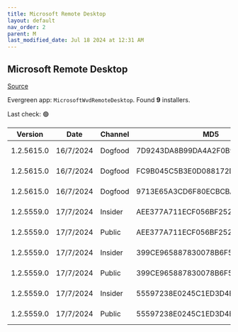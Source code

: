 ```yaml
---
title: Microsoft Remote Desktop
layout: default
nav_order: 2
parent: M
last_modified_date: Jul 18 2024 at 12:31 AM
---
```


## Microsoft Remote Desktop

[Source](https://docs.microsoft.com/en-us/azure/virtual-desktop/connect-windows-7-10)

Evergreen app: `MicrosoftWvdRemoteDesktop`. Found **9** installers.

Last check: 🟢

| Version    | Date      | Channel | MD5                              | Sha2                                                                                                                             | Architecture | Filename                           | URI                                                                                                                                    |
| ---------- | --------- | ------- | -------------------------------- | -------------------------------------------------------------------------------------------------------------------------------- | ------------ | ---------------------------------- | -------------------------------------------------------------------------------------------------------------------------------------- |
| 1.2.5615.0 | 16/7/2024 | Dogfood | 7D9243DA8B99DA4A2F0B9ABE5A91A279 | 2FF725C1745BB3287681C683A23817E90F13A440C1F83EED629095853A21A2088B11DE1D8F792008EA6E419926E15B682F4B9C429A278A3E67CA5CEF001261A6 | ARM64        | RemoteDesktop_1.2.5615.0_ARM64.msi | [https://query.prod.cms.rt.microsoft.com/cms/api/am/binary/RW1njgI](https://query.prod.cms.rt.microsoft.com/cms/api/am/binary/RW1njgI) |
| 1.2.5615.0 | 16/7/2024 | Dogfood | FC9B045C5B3E0D088172DAEE70EC6AA3 | 18FA4CBCB7E889B9C34F8940D57C4B84EB769711655DB8DB9046B8102597F605573504CB66B73CD2B97D46917296ADAC9A37AB52FC0DCE3C11F536952B413993 | x64          | RemoteDesktop_1.2.5615.0_x64.msi   | [https://query.prod.cms.rt.microsoft.com/cms/api/am/binary/RW1ngL6](https://query.prod.cms.rt.microsoft.com/cms/api/am/binary/RW1ngL6) |
| 1.2.5615.0 | 16/7/2024 | Dogfood | 9713E65A3CD6F80ECBCBA595014B5369 | D6BD957E874E03DA5394ABC8F5E36D1129B9B47411CBAC214A0090133A3589B77A9FC61664956AC1739B404B838498EEA25F7C83BEBCE07EF9983250367E6A97 | x86          | RemoteDesktop_1.2.5615.0_x86.msi   | [https://query.prod.cms.rt.microsoft.com/cms/api/am/binary/RW1njgH](https://query.prod.cms.rt.microsoft.com/cms/api/am/binary/RW1njgH) |
| 1.2.5559.0 | 17/7/2024 | Insider | AEE377A711ECF056BF25228FE5CCB7C7 | 0C32F9046C28EAB398C1B1A80AA85586F706EA5643654B964016F466AC9C2F3EA096D9C3DF0E22E82675F9F3153E140235D8AAAD6E954FAB87AC70644E5657FD | ARM64        | RemoteDesktop_1.2.5559.0_ARM64.msi | [https://query.prod.cms.rt.microsoft.com/cms/api/am/binary/RW1nbJC](https://query.prod.cms.rt.microsoft.com/cms/api/am/binary/RW1nbJC) |
| 1.2.5559.0 | 17/7/2024 | Public  | AEE377A711ECF056BF25228FE5CCB7C7 | 0C32F9046C28EAB398C1B1A80AA85586F706EA5643654B964016F466AC9C2F3EA096D9C3DF0E22E82675F9F3153E140235D8AAAD6E954FAB87AC70644E5657FD | ARM64        | RemoteDesktop_1.2.5559.0_ARM64.msi | [https://query.prod.cms.rt.microsoft.com/cms/api/am/binary/RW1nbJC](https://query.prod.cms.rt.microsoft.com/cms/api/am/binary/RW1nbJC) |
| 1.2.5559.0 | 17/7/2024 | Insider | 399CE965887830078B6F5688ABECEFAB | 87971F0CD60A1A19777264AFAE4EA4037DD24F261794021F6F38EF532D5291662FE1A7A080C5BBBB9041EE90AC6CE0583D2693E25FFF81FF1AC964EE21F13708 | x64          | RemoteDesktop_1.2.5559.0_x64.msi   | [https://query.prod.cms.rt.microsoft.com/cms/api/am/binary/RW1nerf](https://query.prod.cms.rt.microsoft.com/cms/api/am/binary/RW1nerf) |
| 1.2.5559.0 | 17/7/2024 | Public  | 399CE965887830078B6F5688ABECEFAB | 87971F0CD60A1A19777264AFAE4EA4037DD24F261794021F6F38EF532D5291662FE1A7A080C5BBBB9041EE90AC6CE0583D2693E25FFF81FF1AC964EE21F13708 | x64          | RemoteDesktop_1.2.5559.0_x64.msi   | [https://query.prod.cms.rt.microsoft.com/cms/api/am/binary/RW1nerf](https://query.prod.cms.rt.microsoft.com/cms/api/am/binary/RW1nerf) |
| 1.2.5559.0 | 17/7/2024 | Insider | 55597238E0245C1ED3D4E3C194A46395 | 5E2F57D1E1CDA6463FA30724373E71B5DE2ECA7B70D1EC7403BF4089541B50A23A84ACA6142A0F2C8AC7E73500B22FE7DB79B893E738B879FECFBD03801B4D0D | x86          | RemoteDesktop_1.2.5559.0_x86.msi   | [https://query.prod.cms.rt.microsoft.com/cms/api/am/binary/RW1nbJD](https://query.prod.cms.rt.microsoft.com/cms/api/am/binary/RW1nbJD) |
| 1.2.5559.0 | 17/7/2024 | Public  | 55597238E0245C1ED3D4E3C194A46395 | 5E2F57D1E1CDA6463FA30724373E71B5DE2ECA7B70D1EC7403BF4089541B50A23A84ACA6142A0F2C8AC7E73500B22FE7DB79B893E738B879FECFBD03801B4D0D | x86          | RemoteDesktop_1.2.5559.0_x86.msi   | [https://query.prod.cms.rt.microsoft.com/cms/api/am/binary/RW1nbJD](https://query.prod.cms.rt.microsoft.com/cms/api/am/binary/RW1nbJD) |
